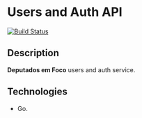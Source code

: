 # Users and Auth API
[![Build Status](https://travis-ci.org/deputadosemfoco/users.svg?branch=master)](https://travis-ci.org/deputadosemfoco/users)

## Description
**Deputados em Foco** users and auth service.

## Technologies
* Go.
